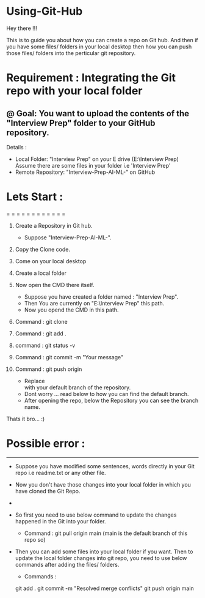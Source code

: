 # Using-Git-Hub


Hey there !!!

This is to guide you about how you can create a repo on Git hub. 
And then if you have some files/ folders in your local desktop then how you can push those files/ folders into the perticular git repository. 

# Requirement : Integrating the Git repo with your local folder 
@ Goal: You want to upload the contents of the "Interview Prep" folder to your GitHub repository.
-----------------------------------------------------------------
Details : 
* Local Folder: "Interview Prep" on your E drive (E:\Interview Prep)    Assume there are some files in your folder i.e 'Interview Prep'
* Remote Repository: "Interview-Prep-AI-ML-" on GitHub




# Lets Start : 
= = = = = = = = = = = = 

1. Create a Repository in Git hub.
   - Suppose "Interview-Prep-AI-ML-".
  
2. Copy the Clone code.

3. Come on your local desktop

4. Create a local folder

5. Now open the CMD there itself.
   - Suppose you have created a folder named : "Interview Prep".
   - Then You are currently on "E:\Interview Prep" this path.
   - Now you opend the CMD in this path.
  
6. Command : git clone <clone code>

7. Command : git add .

8. command : git status -v

9. Command : git commit -m "Your message"

10. Command : git push origin <main>
    - Replace <main> with your default branch of the repository.
    - Dont worry ... read below to how you can find the default branch.
    - After opening the repo, below the Repository you can see the branch name.
   

Thats it bro... :)


# Possible error :
---------------------

- Suppose you have modified some sentences, words directly in your Git repo i.e readme.txt or any other file.
- Now you don't have those changes into your local folder in which you have cloned the Git Repo.
- 
- So first you need to use below command to update the changes happened in the Git into your folder.
  * Command : git pull origin main
  (main is the default branch of this repo so)
  
- Then you can add some files into your local folder if you want. Then to update the local folder changes into git repo, you need to use below commands after adding the files/ folders.
  * Commands :

  git add .
  git commit -m "Resolved merge conflicts"
  git push origin main

 
